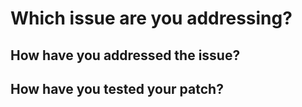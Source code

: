 <!--
Thanks for sending a pull request!
If this is your first time, please read the contributor guidelines:
https://github.com/computablee/DotMP/blob/main/CONTRIBUTING.md
-->
# Which issue are you addressing?
<!-- EITHER|OR of the two below -->
<!-- Fixes #<issue number> -->
<!-- Fixes (paste link of issue) -->
## How have you addressed the issue?
<!-- describe your fix -->
## How have you tested your patch?
<!-- describe your testing -->

